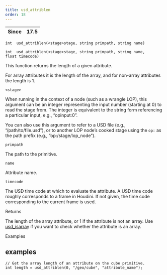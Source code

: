 ```yaml
---
title: usd_attriblen
order: 18
---
```

| Since | 17.5 |
| --- | --- |

`int  usd_attriblen(<stage>stage, string primpath, string name)`

`int  usd_attriblen(<stage>stage, string primpath, string name, float timecode)`

This function returns the length of a given attribute.

For array attributes it is the length of the array, and for non-array attributes the length is 1.

`<stage>`

When running in the context of a node (such as a wrangle LOP), this argument can be an integer representing the input number (starting at 0) to read the stage from. The integer is equivalent to the string form referencing a particular input, e.g., “opinput:0”.

You can also use this argument to refer to a USD file (e.g., “/path/to/file.usd”), or to another LOP node’s cooked stage using the `op:` as the path prefix (e.g., “op:/stage/lop_node”).

`primpath`

The path to the primitive.

`name`

Attribute name.

`timecode`

The USD time code at which to evaluate the attribute. A USD time code roughly corresponds to a frame in Houdini. If not given, the time code corresponding to the current frame is used.

Returns

The length of the array attribute, or 1 if the attribute is not an array. Use [usd_isarray](./usd_isarray "Checks if the attribute is an array.") if you want to check whether the attribute is an array.

Examples

## examples

```vex
// Get the array length of an attribute on the cube primitive.
int length = usd_attriblen(0, "/geo/cube", "attribute_name");

```
